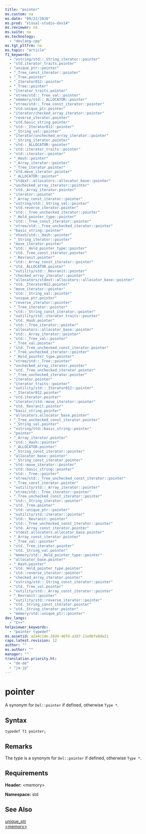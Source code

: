 ```yaml
---
title: "pointer"
ms.custom: na
ms.date: "09/22/2016"
ms.prod: "visual-studio-dev14"
ms.reviewer: na
ms.suite: na
ms.technology: 
  - "devlang-cpp"
ms.tgt_pltfrm: na
ms.topic: "article"
f1_keywords: 
  - "xstring/std::_String_iterator::pointer"
  - "std.iterator_traits.pointer"
  - "unique_ptr::pointer"
  - "_Tree_const_iterator::pointer"
  - "_Tree.pointer"
  - "_Iterator012::pointer"
  - "_Tree::pointer"
  - "iterator_traits.pointer"
  - "xtree/std::_Tree_val::pointer"
  - "xmemory/std::_ALLOCATOR::pointer"
  - "xtree/std::_Tree_const_iterator::pointer"
  - "std.unique_ptr.pointer"
  - "iterator/checked_array_iterator::pointer"
  - "reverse_iterator.pointer"
  - "std.basic_string.pointer"
  - "std::_Iterator012::pointer"
  - "_String_val::pointer"
  - "iterator/unchecked_array_iterator::pointer"
  - "_String_iterator.pointer"
  - "std::_ALLOCATOR::pointer"
  - "std::iterator_traits::pointer"
  - "std::iterator::pointer"
  - "_Hash::pointer"
  - "_Array_iterator::pointer"
  - "_Tree_iterator.pointer"
  - "std.move_iterator.pointer"
  - "_ALLOCATOR::pointer"
  - "stdext::allocators::allocator_base::pointer"
  - "unchecked_array_iterator::pointer"
  - "std._Array_iterator.pointer"
  - "iterator::pointer"
  - "_Array_const_iterator::pointer"
  - "xstring/std::_String_val::pointer"
  - "std.reverse_iterator.pointer"
  - "std::_Tree_unchecked_iterator::pointer"
  - "_Hold_pointer_type::pointer"
  - "std::_Tree_const_iterator::pointer"
  - "xtree/std::_Tree_unchecked_iterator::pointer"
  - "basic_string::pointer"
  - "xhash/std::_Hash::pointer"
  - "_String_iterator::pointer"
  - "move_iterator.pointer"
  - "std::_Hold_pointer_type::pointer"
  - "std._Tree_const_iterator.pointer"
  - "_Revranit.pointer"
  - "std::_Array_const_iterator::pointer"
  - "std._ALLOCATOR.pointer"
  - "xutility/std::_Revranit::pointer"
  - "checked_array_iterator::pointer"
  - "allocators/stdext::allocators::allocator_base::pointer"
  - "std._Iterator012.pointer"
  - "move_iterator::pointer"
  - "std::_String_val::pointer"
  - "unique_ptr.pointer"
  - "reverse_iterator::pointer"
  - "_Tree_iterator::pointer"
  - "std::_String_const_iterator::pointer"
  - "xutility/std::iterator_traits::pointer"
  - "std._Hash.pointer"
  - "std::_Tree_iterator::pointer"
  - "allocators::allocator_base::pointer"
  - "std::_Array_iterator::pointer"
  - "std::_Tree_val::pointer"
  - "_Tree_val.pointer"
  - "std._Tree_unchecked_const_iterator.pointer"
  - "_Tree_unchecked_iterator::pointer"
  - "_Hold_pointer_type.pointer"
  - "xtree/std::_Tree::pointer"
  - "unchecked_array_iterator.pointer"
  - "std._Tree_unchecked_iterator.pointer"
  - "_Tree_unchecked_iterator.pointer"
  - "iterator.pointer"
  - "iterator_traits::pointer"
  - "xutility/std::_Iterator012::pointer"
  - "_Iterator012.pointer"
  - "std.iterator.pointer"
  - "iterator/std::move_iterator::pointer"
  - "std._Revranit.pointer"
  - "basic_string.pointer"
  - "allocators.allocator_base.pointer"
  - "_Tree_unchecked_const_iterator.pointer"
  - "_String_val.pointer"
  - "xstring/std::basic_string::pointer"
  - "pointer"
  - "_Array_iterator.pointer"
  - "std::_Hash::pointer"
  - "_ALLOCATOR.pointer"
  - "_String_const_iterator::pointer"
  - "allocator_base::pointer"
  - "_String_const_iterator.pointer"
  - "std::move_iterator::pointer"
  - "std::basic_string::pointer"
  - "std::_Tree::pointer"
  - "xtree/std::_Tree_unchecked_const_iterator::pointer"
  - "_Tree_const_iterator.pointer"
  - "xutility/std::_Array_iterator::pointer"
  - "xtree/std::_Tree_iterator::pointer"
  - "_Tree_unchecked_const_iterator::pointer"
  - "std::_String_iterator::pointer"
  - "std._Tree.pointer"
  - "std::unique_ptr::pointer"
  - "xutility/std::iterator::pointer"
  - "std::_Revranit::pointer"
  - "std::_Tree_unchecked_const_iterator::pointer"
  - "std._Array_const_iterator.pointer"
  - "stdext.allocators.allocator_base.pointer"
  - "_Array_const_iterator.pointer"
  - "_Tree_val::pointer"
  - "std._Tree_iterator.pointer"
  - "std._String_val.pointer"
  - "memory/std::_Hold_pointer_type::pointer"
  - "allocator_base.pointer"
  - "_Hash.pointer"
  - "std._Hold_pointer_type.pointer"
  - "std::reverse_iterator::pointer"
  - "checked_array_iterator.pointer"
  - "xstring/std::_String_const_iterator::pointer"
  - "std._Tree_val.pointer"
  - "xutility/std::_Array_const_iterator::pointer"
  - "_Revranit::pointer"
  - "xutility/std::reverse_iterator::pointer"
  - "std._String_const_iterator.pointer"
  - "std._String_iterator.pointer"
  - "memory/std::unique_ptr::pointer"
dev_langs: 
  - "C++"
helpviewer_keywords: 
  - "pointer typedef"
ms.assetid: a2a4c14e-26d4-46fd-a3d7-11e9bfe8de21
caps.latest.revision: 12
author: ""
ms.author: ""
manager: ""
translation.priority.ht: 
  - "de-de"
  - "ja-jp"
---
```

# pointer
A synonym for `Del::pointer` if defined, otherwise `Type *`.  
  
## Syntax  
  
```  
typedef T1 pointer;  
```  
  
## Remarks  
 The type is a synonym for `Del::pointer` if defined, otherwise `Type *`.  
  
## Requirements  
 **Header:** <memory\>  
  
 **Namespace:** std  
  
## See Also  
 [unique_ptr](../vs140/unique_ptr-class.md)   
 [<memory\>](../vs140/-memory-.md)